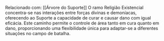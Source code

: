 Relacionado com: [[Árvore do Suporte]]
O ramo Religião Existencial concentra-se nas interações entre forças divinas e demoníacas, oferecendo ao Suporte a capacidade de curar e causar dano com igual eficácia. Este caminho permite o controle de área tanto em cura quanto em dano, proporcionando uma flexibilidade única para adaptar-se a diferentes situações no campo de batalha.